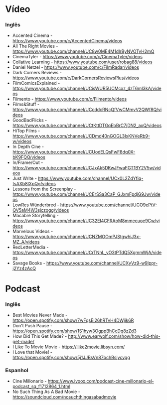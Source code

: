 # Vídeo
### Inglês
- Accented Cinema - https://www.youtube.com/c/AccentedCinema/videos
- All The Right Movies - https://www.youtube.com/channel/UC8w0ME4M1dlrByNVOTyH2mQ
- CinemaTyler - https://www.youtube.com/c/CinemaTyler/videos
- Collative Learning - https://www.youtube.com/user/robag88/videos
- Daniel Netzel - https://www.youtube.com/c/FilmRadar/videos
- Dark Corners Reviews - https://www.youtube.com/c/DarkCornersReviewsPlus/videos
- FilmComicsExplained - https://www.youtube.com/channel/UCisWUR5UCMcxz_4zT6mI3kA/videos
- Filmento - https://www.youtube.com/c/Filmento/videos
- Films&Stuff - https://www.youtube.com/channel/UCcddcRNcQfVwCMmvV2QWf8Q/videos
- GoodBadFlicks - https://www.youtube.com/channel/UCtKttDTGqEbBrC7jDN2_axQ/videos
- HiTop Films - https://www.youtube.com/channel/UCDmd40nGOGL3IxKNVeRb9-w/videos
- In Depth Cine - https://www.youtube.com/channel/UCUodELQsFwF8dq0X-bK9FQQ/videos
- In/Frame/Out - https://www.youtube.com/channel/UCJxAk5DKwJFwaFGT1BY2V5w/videos
- Just Write - https://www.youtube.com/channel/UCx0L2ZdYfiq-tsAXb8IXpQg/videos
- Lessons from the Screenplay - https://www.youtube.com/channel/UCErSSa3CaP_GJxmFpdjG9Jw/videos
- LowRes Wünderbred - https://www.youtube.com/channel/UCO9ePtV-QV5aM4W3sjczogg/videos
- Macabre Storytelling - https://www.youtube.com/channel/UC32EI4CFRAoM8mmecuoe9Cw/videos
- Marvelous Videos - https://www.youtube.com/channel/UCNZMOOmPJStgwhiJ3x-MZ_A/videos
- RedLetterMedia - https://www.youtube.com/channel/UCrTNhL_yO3tPTdQ5XgmmWjA/videos
- Savage Books - https://www.youtube.com/channel/UCXyVz9-w9Ippr-j2Yz4zAcQ


# Podcast
### Inglês
- Best Movies Never Made - https://open.spotify.com/show/7wFqsEi26hRTvH4DWjjk6R
- Don't Push Pause - https://open.spotify.com/show/1S1hyw3OgppBhCcDq8zZd3
- How Did This Get Made? - http://www.earwolf.com/show/how-did-this-get-made/
- I Like To Movie Movie - https://ilike2movie.libsyn.com/
- I Love that Movie! - https://open.spotify.com/show/5j1JJBsVn87bchBsiycvgg

### Espanhol
- Cine Millonario - https://www.ivoox.com/podcast-cine-millonario-el-podcast_sq_f1712864_1.html
- No Such Thing As A Bad Movie - https://soundcloud.com/nosuchthingasabadmovie
